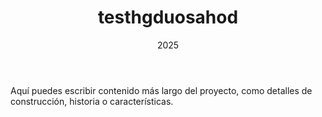 ﻿---
title: testhgduosahod
description: hola pepe
date: 2025
type: test
location: Santiago, RD
meters: 350m²
tags: ["test", "pepe"]
img:
  cover: https://images.unsplash.com/photo-1600596542815-ffad4c1539a9?ixlib=rb-4.0.3&auto=format&fit=crop&w=800&q=80
  secondary: ""
  Others: []  
---

Aquí puedes escribir contenido más largo del proyecto, como detalles de construcción, historia o características.